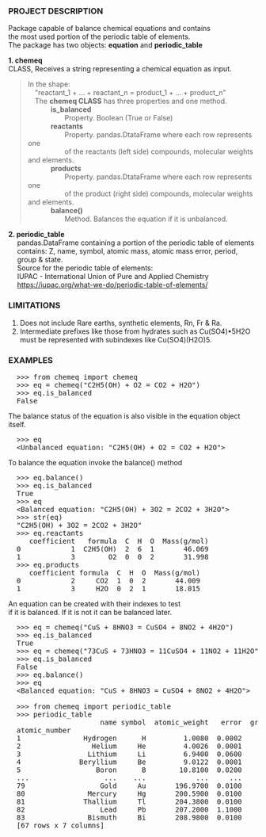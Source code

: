 ### PROJECT DESCRIPTION  

Package capable of balance chemical equations and contains   
the most used portion of the periodic table of elements.   
The package has two objects: **equation** and **periodic_table**

**1. chemeq**  
       CLASS, Receives a string representing a chemical equation  as input.  
> In the shape:  
&emsp;"reactant_1 + ... + reactant_n  = product_1 + ... + product_n"<br>
&emsp;The <b>chemeq CLASS</b> has three properties and one method.<br>
&emsp;&emsp;&emsp;      <b>is_balanced</b><br>
&emsp;&emsp;&emsp;&emsp;&emsp;     Property. Boolean (True or False)<br>
&emsp;&emsp;&emsp;      <b>reactants</b><br>
&emsp;&emsp;&emsp;&emsp;&emsp;     Property. pandas.DtataFrame where each row represents one<br>
&emsp;&emsp;&emsp;&emsp;&emsp;     of the reactants (left side) compounds, molecular weights and elements.<br>
&emsp;&emsp;&emsp;      <b>products</b><br>
&emsp;&emsp;&emsp;&emsp;&emsp;     Property. pandas.DtataFrame where each row represents one<br>
&emsp;&emsp;&emsp;&emsp;&emsp;     of the product (right side) compounds, molecular weights and elements.<br>
&emsp;&emsp;&emsp;      <b>balance()</b><br>
&emsp;&emsp;&emsp;&emsp;&emsp;     Method. Balances the equation if it is unbalanced.<br>

<b> 2. periodic_table</b><br>
&emsp;     pandas.DataFrame containing a portion of the periodic table of elements<br>
&emsp;     contains: Z, name, symbol, atomic mass, atomic mass error, period,<br>
&emsp;     group & state.<br>
&emsp;     Source for the periodic table of elements:<br>
&emsp;     IUPAC - International Union of Pure and Applied Chemistry<br>
&emsp;     https://iupac.org/what-we-do/periodic-table-of-elements/<br>

<H3>LIMITATIONS</H3>
<ol><li>Does not include Rare earths, synthetic elements, Rn, Fr & Ra.</li>
<li> Intermediate prefixes like those from hydrates such as Cu(SO4)•5H2O<br>
must be represented with subindexes like Cu(SO4)(H2O)5.</li></ol>

<H3>EXAMPLES</H3>
<pre>
  >>> from chemeq import chemeq
  >>> eq = chemeq("C2H5(OH) + O2 = CO2 + H2O")
  >>> eq.is_balanced
  False
</pre>
  The balance status of the equation is also visible in
  the equation object itself.
<pre>  >>> eq
  &#60;Unbalanced equation: "C2H5(OH) + O2 = CO2 + H2O"&#62;</pre>

  To balance the equation invoke the balance() method
<pre>  >>> eq.balance()
  >>> eq.is_balanced
  True
  >>> eq
  &#60;Balanced equation: "C2H5(OH) + 3O2 = 2CO2 + 3H2O"&#62;
  >>> str(eq)
  "C2H5(OH) + 3O2 = 2CO2 + 3H2O"
  >>> eq.reactants
     coefficient   formula  C  H  O  Mass(g/mol)
  0            1  C2H5(OH)  2  6  1       46.069
  1            3        O2  0  0  2       31.998
  >>> eq.products
     coefficient formula  C  H  O  Mass(g/mol)
  0            2     CO2  1  0  2       44.009
  1            3     H2O  0  2  1       18.015</pre>
  

  An equation can be created with their indexes to test<br>
  if it is balanced. If it is not it can be balanced later.
<pre>  >>> eq = chemeq("CuS + 8HNO3 = CuSO4 + 8NO2 + 4H2O")
  >>> eq.is_balanced
  True
  >>> eq = chemeq("73CuS + 73HNO3 = 11CuSO4 + 11NO2 + 11H2O")
  >>> eq.is_balanced
  False
  >>> eq.balance()
  >>> eq
  &#60;Balanced equation: "CuS + 8HNO3 = CuSO4 + 8NO2 + 4H2O"&#62;

  >>> from chemeq import periodic_table
  >>> periodic_table
                      name symbol  atomic_weight   error  group  period state
  atomic_number
  1               Hydrogen      H         1.0080  0.0002      1       1     g
  2                 Helium     He         4.0026  0.0001     18       1     g
  3                Lithium     Li         6.9400  0.0600      1       2     s
  4              Beryllium     Be         9.0122  0.0001      2       2     s
  5                  Boron      B        10.8100  0.0200     13       2     s
  ...                  ...    ...            ...     ...    ...     ...   ...
  79                  Gold     Au       196.9700  0.0100     11       6     s
  80               Mercury     Hg       200.5900  0.0100     12       6     l
  81              Thallium     Tl       204.3800  0.0100     13       6     s
  82                  Lead     Pb       207.2000  1.1000     14       6     s
  83               Bismuth     Bi       208.9800  0.0100     15       6     s
  [67 rows x 7 columns]
</pre>
